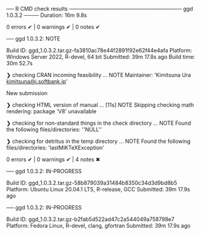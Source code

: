 ── R CMD check results ────────────────────────────── ggd 1.0.3.2 ────
Duration: 16m 9.8s

0 errors ✔ | 0 warnings ✔ | 0 notes ✔

── ggd 1.0.3.2: NOTE

  Build ID:   ggd_1.0.3.2.tar.gz-fa3810ac78e44f2891f92e62f44e4afa
  Platform:   Windows Server 2022, R-devel, 64 bit
  Submitted:  39m 17.8s ago
  Build time: 30m 52.7s

❯ checking CRAN incoming feasibility ... NOTE
  Maintainer: 'Kimitsuna Ura <kimitsuna@i.softbank.jp>'
  
  New submission

❯ checking HTML version of manual ... [11s] NOTE
  Skipping checking math rendering: package 'V8' unavailable

❯ checking for non-standard things in the check directory ... NOTE
  Found the following files/directories:
    ''NULL''

❯ checking for detritus in the temp directory ... NOTE
  Found the following files/directories:
    'lastMiKTeXException'

0 errors ✔ | 0 warnings ✔ | 4 notes ✖

── ggd 1.0.3.2: IN-PROGRESS

  Build ID:   ggd_1.0.3.2.tar.gz-58b879039a31484b8350c34d3d9bd8b5
  Platform:   Ubuntu Linux 20.04.1 LTS, R-release, GCC
  Submitted:  39m 17.9s ago


── ggd 1.0.3.2: IN-PROGRESS

  Build ID:   ggd_1.0.3.2.tar.gz-b2fab5d522ad47c2a544049a758798e7
  Platform:   Fedora Linux, R-devel, clang, gfortran
  Submitted:  39m 17.9s ago
  